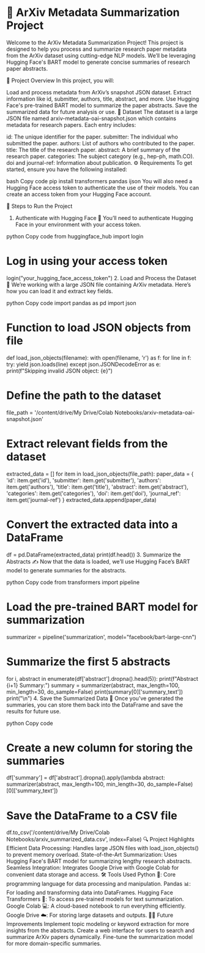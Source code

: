 # 🚀 ArXiv Metadata Summarization Project
Welcome to the ArXiv Metadata Summarization Project! This project is designed to help you process and summarize research paper metadata from the ArXiv dataset using cutting-edge NLP models. We’ll be leveraging Hugging Face's BART model to generate concise summaries of research paper abstracts.

📝 Project Overview
In this project, you will:

Load and process metadata from ArXiv’s snapshot JSON dataset.
Extract information like id, submitter, authors, title, abstract, and more.
Use Hugging Face's pre-trained BART model to summarize the paper abstracts.
Save the summarized data for future analysis or use.
📂 Dataset
The dataset is a large JSON file named arxiv-metadata-oai-snapshot.json which contains metadata for research papers. Each entry includes:

id: The unique identifier for the paper.
submitter: The individual who submitted the paper.
authors: List of authors who contributed to the paper.
title: The title of the research paper.
abstract: A brief summary of the research paper.
categories: The subject category (e.g., hep-ph, math.CO).
doi and journal-ref: Information about publication.
⚙️ Requirements
To get started, ensure you have the following installed:

bash
Copy code
pip install transformers pandas ijson
You will also need a Hugging Face access token to authenticate the use of their models. You can create an access token from your Hugging Face account.

🚀 Steps to Run the Project
1. Authenticate with Hugging Face 🤖
You’ll need to authenticate Hugging Face in your environment with your access token.

python
Copy code
from huggingface_hub import login

# Log in using your access token
login("your_hugging_face_access_token")
2. Load and Process the Dataset 📂
We’re working with a large JSON file containing ArXiv metadata. Here’s how you can load it and extract key fields.

python
Copy code
import pandas as pd
import json

# Function to load JSON objects from file
def load_json_objects(filename):
    with open(filename, 'r') as f:
        for line in f:
            try:
                yield json.loads(line)
            except json.JSONDecodeError as e:
                print(f"Skipping invalid JSON object: {e}")

# Define the path to the dataset
file_path = '/content/drive/My Drive/Colab Notebooks/arxiv-metadata-oai-snapshot.json'

# Extract relevant fields from the dataset
extracted_data = []
for item in load_json_objects(file_path):
    paper_data = {
        'id': item.get('id'),
        'submitter': item.get('submitter'),
        'authors': item.get('authors'),
        'title': item.get('title'),
        'abstract': item.get('abstract'),
        'categories': item.get('categories'),
        'doi': item.get('doi'),
        'journal_ref': item.get('journal-ref')
    }
    extracted_data.append(paper_data)

# Convert the extracted data into a DataFrame
df = pd.DataFrame(extracted_data)
print(df.head())
3. Summarize the Abstracts ✍️
Now that the data is loaded, we’ll use Hugging Face’s BART model to generate summaries for the abstracts.

python
Copy code
from transformers import pipeline

# Load the pre-trained BART model for summarization
summarizer = pipeline('summarization', model="facebook/bart-large-cnn")

# Summarize the first 5 abstracts
for i, abstract in enumerate(df['abstract'].dropna().head(5)):
    print(f"Abstract {i+1} Summary:")
    summary = summarizer(abstract, max_length=100, min_length=30, do_sample=False)
    print(summary[0]['summary_text'])
    print("\n")
4. Save the Summarized Data 💾
Once you’ve generated the summaries, you can store them back into the DataFrame and save the results for future use.

python
Copy code
# Create a new column for storing the summaries
df['summary'] = df['abstract'].dropna().apply(lambda abstract: summarizer(abstract, max_length=100, min_length=30, do_sample=False)[0]['summary_text'])

# Save the DataFrame to a CSV file
df.to_csv('/content/drive/My Drive/Colab Notebooks/arxiv_summarized_data.csv', index=False)
🔍 Project Highlights
Efficient Data Processing: Handles large JSON files with load_json_objects() to prevent memory overload.
State-of-the-Art Summarization: Uses Hugging Face's BART model for summarizing lengthy research abstracts.
Seamless Integration: Integrates Google Drive with Google Colab for convenient data storage and access.
🛠 Tools Used
Python 🐍: Core programming language for data processing and manipulation.
Pandas 📊: For loading and transforming data into DataFrames.
Hugging Face Transformers 🤗: To access pre-trained models for text summarization.
Google Colab 💻: A cloud-based notebook to run everything efficiently.
Google Drive ☁️: For storing large datasets and outputs.
🧑‍💻 Future Improvements
Implement topic modeling or keyword extraction for more insights from the abstracts.
Create a web interface for users to search and summarize ArXiv papers dynamically.
Fine-tune the summarization model for more domain-specific summaries.
